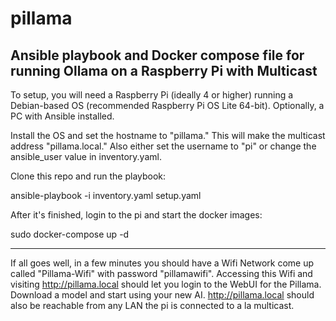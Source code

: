 # pillama
Ansible playbook and Docker compose file for running Ollama on a Raspberry Pi with Multicast
---
To setup, you will need a Raspberry Pi (ideally 4 or higher) running a Debian-based OS (recommended Raspberry Pi OS Lite 64-bit). Optionally, a PC with Ansible installed.

Install the OS and set the hostname to "pillama." This will make the multicast address "pillama.local." Also either set the username to "pi" or change the ansible_user value in inventory.yaml.

Clone this repo and run the playbook:

ansible-playbook -i inventory.yaml setup.yaml

After it's finished, login to the pi and start the docker images:

sudo docker-compose up -d

---
If all goes well, in a few minutes you should have a Wifi Network come up called "Pillama-Wifi" with password "pillamawifi". Accessing this Wifi and visiting http://pillama.local should let you login to the WebUI for the Pillama. Download a model and start using your new AI. http://pillama.local should also be reachable from any LAN the pi is connected to a la multicast.
